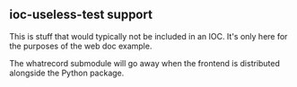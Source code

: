## ioc-useless-test support

This is stuff that would typically not be included in an IOC.
It's only here for the purposes of the web doc example.

The whatrecord submodule will go away when the frontend is distributed
alongside the Python package.
